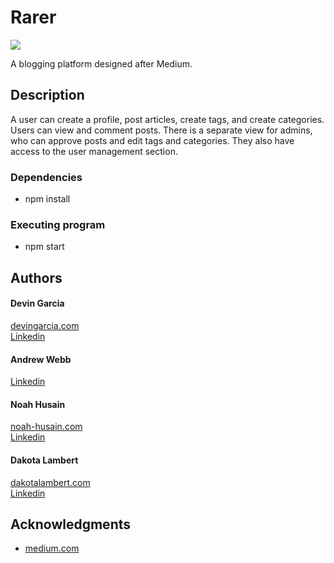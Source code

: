 # Rarer

![](src/images/rarer.gif)

A blogging platform designed after Medium.

## Description

A user can create a profile, post articles, create tags, and create categories. Users can view and comment posts.
There is a separate view for admins, who can approve posts and edit tags and categories. They also have access to
the user management section.

### Dependencies

* npm install

### Executing program

* npm start

## Authors

<h4>Devin Garcia</h4>
<a href="https://www.devingarcia.com/">devingarcia.com</a><br>
<a href="https://www.linkedin.com/in/devinmgarcia/">Linkedin</a>
<h4>Andrew Webb</h4>
<a href="https://www.linkedin.com/in/andrew-webb07/">Linkedin</a>
<h4>Noah Husain</h4>
<a href="https://noah-husain.netlify.app/">noah-husain.com</a><br>
<a href="https://www.linkedin.com/in/noah-husain/">Linkedin</a>
<h4>Dakota Lambert</h4>
<a href="https://www.dakotalambert.com/portfolio">dakotalambert.com</a><br>
<a href="https://www.linkedin.com/in/dakotashaynelambert/">Linkedin</a>

## Acknowledgments

* [medium.com](https://medium.com/)

